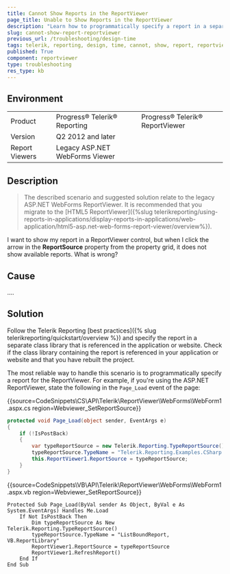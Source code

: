 ```yaml
---
title: Cannot Show Reports in the ReportViewer
page_title: Unable to Show Reports in the ReportViewer
description: "Learn how to programmatically specify a report in a separate class library in the Telerik ReportViewer."
slug: cannot-show-report-reportviewer
previous_url: /troubleshooting/design-time
tags: telerik, reporting, design, time, cannot, show, report, reportviewer
published: True
component: reportviewer
type: troubleshooting
res_type: kb
---
```


## Environment

<table>
	<tbody>
		<tr>
			<td>Product</td>
			<td>Progress® Telerik® Reporting</td>
			<td>Progress® Telerik® ReportViewer</td>
		</tr>
		<tr>
			<td>Version</td>
			<td>Q2 2012 and later</td>
		</tr>
		<tr>
			<td>Report Viewers</td>
			<td>Legacy ASP.NET WebForms Viewer</td>
		</tr>
	</tbody>
</table>

## Description

>The described scenario and suggested solution relate to the legacy ASP.NET WebForms ReportViewer. It is recommended that you migrate to the [HTML5 ReportViewer]({%slug telerikreporting/using-reports-in-applications/display-reports-in-applications/web-application/html5-asp.net-web-forms-report-viewer/overview%}).

I want to show my report in a ReportViewer control, but when I click the arrow in the **ReportSource** property from the property grid, it does not show available reports. What is wrong?

## Cause

....

## Solution  

Follow the Telerik Reporting [best practices]({% slug telerikreporting/quickstart/overview %}) and specify the report in a separate class library that is referenced in the application or website. Check if the class library containing the report is referenced in your application or website and that you have rebuilt the project.

The most reliable way to handle this scenario is to programmatically specify a report for the ReportViewer. For example, if you're using the ASP.NET ReportViewer, state the following in the `Page_Load` event of the page:         

{{source=CodeSnippets\CS\API\Telerik\ReportViewer\WebForms\WebForm1.aspx.cs region=Webviewer_SetReportSource}}
````C#
protected void Page_Load(object sender, EventArgs e)
{
    if (!IsPostBack)
    {
        var typeReportSource = new Telerik.Reporting.TypeReportSource();
        typeReportSource.TypeName = "Telerik.Reporting.Examples.CSharp.ListBoundReport, CSharp.ReportLibrary";
        this.ReportViewer1.ReportSource = typeReportSource;
    }
}
````
{{source=CodeSnippets\VB\API\Telerik\ReportViewer\WebForms\WebForm1.aspx.vb region=Webviewer_SetReportSource}}
````VB
Protected Sub Page_Load(ByVal sender As Object, ByVal e As System.EventArgs) Handles Me.Load
    If Not IsPostBack Then
        Dim typeReportSource As New Telerik.Reporting.TypeReportSource()
        typeReportSource.TypeName = "ListBoundReport, VB.ReportLibrary"
        ReportViewer1.ReportSource = typeReportSource
        ReportViewer1.RefreshReport()
    End If
End Sub
````


